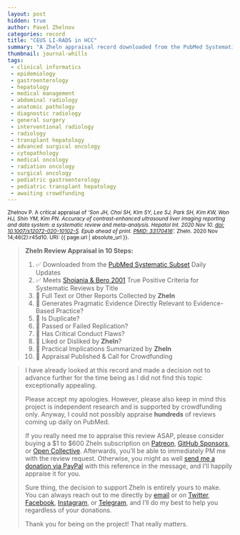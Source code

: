 ```yaml
---
layout: post
hidden: true
author: Pavel Zhelnov
categories: record
title: "CEUS LI-RADS in HCC"
summary: "A Zheln appraisal record downloaded from the PubMed Systematic Subset daily updates."
thumbnail: journal-whills
tags:
 - clinical informatics
 - epidemiology
 - gastroenterology
 - hepatology
 - medical management
 - abdominal radiology
 - anatomic pathology
 - diagnostic radiology
 - general surgery
 - interventional radiology
 - radiology
 - transplant hepatology
 - advanced surgical oncology
 - cytopathology
 - medical oncology
 - radiation oncology
 - surgical oncology
 - pediatric gastroenterology
 - pediatric transplant hepatology
 - awaiting crowdfunding
---
```


<small id="citation">Zhelnov P. A critical appraisal of _‘Son JH, Choi SH, Kim SY, Lee SJ, Park SH, Kim KW, Won HJ, Shin YM, Kim PN. Accuracy of contrast-enhanced ultrasound liver imaging reporting and data system: a systematic review and meta-analysis. Hepatol Int. 2020 Nov 10. [doi: 10.1007/s12072-020-10102-5](https://doi.org/10.1007/s12072-020-10102-5). Epub ahead of print. [PMID: 33170416](https://pubmed.gov/33170416)’._ Zheln. 2020 Nov 14;46(2):r45d10. URI: {{ page.url | absolute_url }}.</small>

> **Zheln Review Appraisal in 10 Steps:**
>
> 1. ✅ Downloaded from the [PubMed Systematic Subset](https://github.com/p1m-ortho/qs-global-ortho-search-queries/blob/global-sr-query/README.md) Daily Updates
> 2. ✅ Meets [Shojania & Bero 2001](https://www.researchgate.net/publication/11820967_Taking_Advantage_of_the_Explosion_of_Systematic_Reviews_An_Efficient_MEDLINE_Search_Strategy) True Positive Criteria for Systematic Reviews by Title
> 3. 🔄 Full Text or Other Reports Collected by **Zheln**
> 4. 🔄 Generates Pragmatic Evidence Directly Relevant to Evidence-Based Practice?
> 5. 🔄 Is Duplicate?
> 6. 🔄 Passed or Failed Replication?
> 7. 🔄 Has Critical Conduct Flaws?
> 8. 🔄 Liked or Disliked by **Zheln**?
> 9. 🔄 Practical Implications Summarized by **Zheln**
> 10. 🔄 Appraisal Published & Call for Crowdfunding

> I have already looked at this record and made a decision not to advance further for the time being as I did not find this topic exceptionally appealing.
>
> Please accept my apologies. However, please also keep in mind this project is independent research and is supported by crowdfunding only. Anyway, I could not possibly appraise **hundreds** of reviews coming up daily on PubMed.
> 
> If you really need me to appraise this review ASAP, please consider buying a $1 to $600 Zheln subscription on [Patreon](https://patreon.com/zheln), [GitHub Sponsors](https://github.com/sponsors/drzhelnov), or [Open Collective](https://opencollective.com/zheln). Afterwards, you’ll be able to immediately PM me with the review request. Otherwise, you might as well [send me a donation via PayPal](https://paypal.me/pjelnov) with this reference in the message, and I’ll happily appraise it for you.
> 
> Sure thing, the decision to support Zheln is entirely yours to make. You can always reach out to me directly by [email](mailto:pavel@zheln.com) or on [Twitter](https://twitter.com/drzhelnov), [Facebook](https://facebook.com/drzhelnov), [Instagram](https://instagram.com/igzheln), or [Telegram](https://t.me/drzhelnov), and I’ll do my best to help you regardless of your donations.
> 
> Thank you for being on the project! That really matters.
